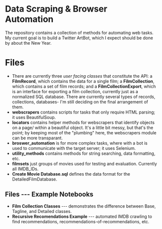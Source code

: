 # Data Scraping & Browser Automation
The repository contains a collection of methods for automating web tasks.
My current goal is to build a Twitter ArtBot, which I expect should be done by about the New Year.

# Files

* There are currently three _user facing classes_ that constitute the API: a __FilmRecord__, which contains the data for a single film; a __FilmCollection__, which contains a set of film records; and a __FilmCollectionExport__, which is an interface for exporting a film collection, currently just as a normalized SQL database.  There are currently several types of records, collections, databases- I'm still deciding on the final arrangement of them.
* **webscrapers** contains scripts for tasks that only require HTML parsing; it uses BeautifulSoup.
* **locators** contains helper methods for webscrapers that identify objects on a page/ within a beautiful object.
 It's a little bit messy, but that's the point; by keeping most of the "plumbing" here, the webscrapers module can be more transparant.
 * **broswer_automation** is for more complex tasks, where with a bot is used to communicate with the target server; it uses Selenium.
 * **utility_methods** contains methods for string searching, data formatting, etc.
* **filmsets** just groups of movies used for testing and evaluation.  Currently all IMDB_IDs.
* **Create Movie Database.sql** defines the data format for the DetailedFilmDatabase.

## Files --- Example Notebooks

* **Film Collection Classes** --- demonstrates the difference between Base, Tagline, and Detailed classes.
* **Recursive Recomendations Example** --- automated IMDB crawling to find recommendations, recommendations-of-recommendations, etc.
